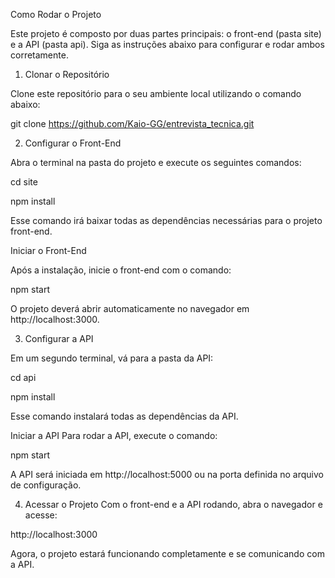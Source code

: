 Como Rodar o Projeto

Este projeto é composto por duas partes principais: o front-end (pasta site) e a API (pasta api). Siga as instruções abaixo para configurar e rodar ambos corretamente.

1. Clonar o Repositório


Clone este repositório para o seu ambiente local utilizando o comando abaixo:


git clone https://github.com/Kaio-GG/entrevista_tecnica.git


2. Configurar o Front-End


Abra o terminal na pasta do projeto e execute os seguintes comandos:

cd site


npm install


Esse comando irá baixar todas as dependências necessárias para o projeto front-end.

Iniciar o Front-End


Após a instalação, inicie o front-end com o comando:

npm start


O projeto deverá abrir automaticamente no navegador em http://localhost:3000.


3. Configurar a API

Em um segundo terminal, vá para a pasta da API:


cd api


npm install


Esse comando instalará todas as dependências da API.


Iniciar a API
Para rodar a API, execute o comando:


npm start


A API será iniciada em http://localhost:5000 ou na porta definida no arquivo de configuração.


4. Acessar o Projeto
Com o front-end e a API rodando, abra o navegador e acesse:

http://localhost:3000

Agora, o projeto estará funcionando completamente e se comunicando com a API.
